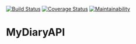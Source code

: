 [![Build Status](https://travis-ci.org/3Nakajugo/MyDiaryAPI.svg?branch=Api)](https://travis-ci.org/3Nakajugo/MyDiaryAPI)
[![Coverage Status](https://coveralls.io/repos/github/3Nakajugo/MyDiaryAPI/badge.svg?branch=Api)](https://coveralls.io/github/3Nakajugo/MyDiaryAPI?branch=master)
[![Maintainability](https://api.codeclimate.com/v1/badges/a48e246f767c3ab10e32/maintainability)](https://codeclimate.com/github/3Nakajugo/MyDiaryAPI/maintainability)
# MyDiaryAPI